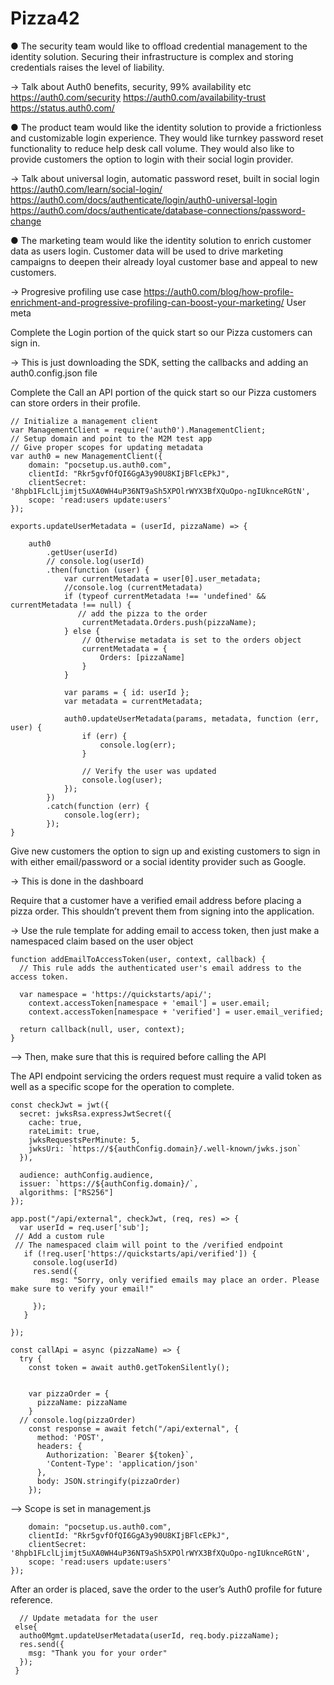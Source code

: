 # Pizza42



● The security team would like to offload credential management to the identity solution. Securing their infrastructure is complex and storing credentials raises the level of liability. 

-> Talk about Auth0 benefits, security, 99% availability etc
https://auth0.com/security
https://auth0.com/availability-trust
https://status.auth0.com/

● The product team would like the identity solution to provide a frictionless and customizable login experience. They would like turnkey password reset functionality to reduce help desk call volume. They would also like to provide customers the option to login with their social login provider.

-> Talk about universal login, automatic password reset, built in social login
https://auth0.com/learn/social-login/
https://auth0.com/docs/authenticate/login/auth0-universal-login
https://auth0.com/docs/authenticate/database-connections/password-change

● The marketing team would like the identity solution to enrich customer data as users login. Customer data will be used to drive marketing campaigns to deepen their already loyal customer base and appeal to new customers.

-> Progresive profiling use case
https://auth0.com/blog/how-profile-enrichment-and-progressive-profiling-can-boost-your-marketing/
User meta


Complete the Login portion of the quick start so our Pizza customers can sign in.

-> This is just downloading the SDK, setting the callbacks and adding an auth0.config.json file

Complete the Call an API portion of the quick start so our Pizza customers can store
orders in their profile.

```
// Initialize a management client
var ManagementClient = require('auth0').ManagementClient;
// Setup domain and point to the M2M test app
// Give proper scopes for updating metadata
var auth0 = new ManagementClient({
    domain: "pocsetup.us.auth0.com",
    clientId: "Rkr5gvfOfQI6GgA3y90U8KIjBFlcEPkJ",
    clientSecret: '8hpb1FLclLjimjt5uXA0WH4uP36NT9aSh5XPOlrWYX3BfXQuOpo-ngIUknceRGtN',
    scope: 'read:users update:users'
});

exports.updateUserMetadata = (userId, pizzaName) => {

    auth0
        .getUser(userId)
        // console.log(userId)
        .then(function (user) {
            var currentMetadata = user[0].user_metadata;
            //console.log (currentMetadata)
            if (typeof currentMetadata !== 'undefined' && currentMetadata !== null) {
               // add the pizza to the order
                currentMetadata.Orders.push(pizzaName);
            } else {
                // Otherwise metadata is set to the orders object
                currentMetadata = {
                    Orders: [pizzaName]
                }
            }

            var params = { id: userId };
            var metadata = currentMetadata;

            auth0.updateUserMetadata(params, metadata, function (err, user) {
                if (err) {
                    console.log(err);
                }

                // Verify the user was updated
                console.log(user);
            });
        })
        .catch(function (err) {
            console.log(err);
        });
}
```

Give new customers the option to sign up and existing customers to sign in with either
email/password or a social identity provider such as Google.

-> This is done in the dashboard

Require that a customer have a verified email address before placing a pizza order. This
shouldn’t prevent them from signing into the application.

-> Use the rule template for adding email to access token, then just make a namespaced claim based on the user object

```
function addEmailToAccessToken(user, context, callback) {
  // This rule adds the authenticated user's email address to the access token.

  var namespace = 'https://quickstarts/api/';
	context.accessToken[namespace + 'email'] = user.email;
	context.accessToken[namespace + 'verified'] = user.email_verified;
         
  return callback(null, user, context);
}
```
--> Then, make sure that this is required before calling the API 

The API endpoint servicing the orders request must require a valid token as well as a
specific scope for the operation to complete.


```
const checkJwt = jwt({
  secret: jwksRsa.expressJwtSecret({
    cache: true,
    rateLimit: true,
    jwksRequestsPerMinute: 5,
    jwksUri: `https://${authConfig.domain}/.well-known/jwks.json`
  }),

  audience: authConfig.audience,
  issuer: `https://${authConfig.domain}/`,
  algorithms: ["RS256"]
});

app.post("/api/external", checkJwt, (req, res) => {
  var userId = req.user['sub'];
 // Add a custom rule
 // The namespaced claim will point to the /verified endpoint
   if (!req.user['https://quickstarts/api/verified']) {
     console.log(userId)
     res.send({
         msg: "Sorry, only verified emails may place an order. Please make sure to verify your email!"         

     });
   }
  
});
```


```
const callApi = async (pizzaName) => {
  try {
    const token = await auth0.getTokenSilently();

    
    var pizzaOrder = {
      pizzaName: pizzaName
    }
  // console.log(pizzaOrder)
    const response = await fetch("/api/external", {
      method: 'POST',
      headers: {
        Authorization: `Bearer ${token}`,
        'Content-Type': 'application/json'
      },
      body: JSON.stringify(pizzaOrder)
    });
```
--> Scope is set in management.js
```var auth0 = new ManagementClient({
    domain: "pocsetup.us.auth0.com",
    clientId: "Rkr5gvfOfQI6GgA3y90U8KIjBFlcEPkJ",
    clientSecret: '8hpb1FLclLjimjt5uXA0WH4uP36NT9aSh5XPOlrWYX3BfXQuOpo-ngIUknceRGtN',
    scope: 'read:users update:users'
});
```

After an order is placed, save the order to the user’s Auth0 profile for future reference.
```
  // Update metadata for the user
 else{
  autho0Mgmt.updateUserMetadata(userId, req.body.pizzaName);
  res.send({
    msg: "Thank you for your order"
  });
 }
```


